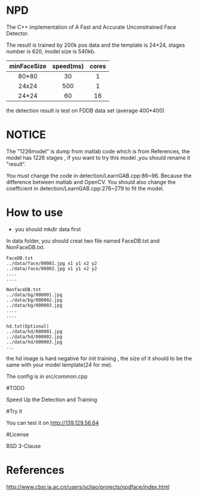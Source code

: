 # NPD

The C++ implementation of A Fast and Accurate Unconstrained Face Detector. 

The result is trained by 200k pos data and the template is 24*24, stages number is 620, model size is 540kb.

minFaceSize    |  speed(ms)  | cores 
:-----: | :----:    | :----:
80*80 |    30     | 1    
24x24 |    500    | 1
24*24 |   60     | 16

the detection result is test on FDDB data set (average 400*400)

# NOTICE

  The "1226model" is dump from matlab code which is from References, the model has 1226 stages , if you want to try this model ,you should rename it "result".

  You must change the code in detection/LearnGAB.cpp:86~96. Because the difference between matlab and OpenCV. You should also change the coefficient in detection/LearnGAB.cpp:276~279 to fit the model.

# How to use
- you should mkdir data first

In data folder, you should creat two file named FaceDB.txt and NonFaceDB.txt.

```
FaceDB.txt
../data/face/00001.jpg x1 y1 x2 y2
../data/face/00002.jpg x1 y1 x2 y2
....
....
```

```
NonfaceDB.txt
../data/bg/000001.jpg
../data/bg/000002.jpg
../data/bg/000003.jpg
....
....
```

```
hd.txt(Optional)
../data/hd/000001.jpg
../data/hd/000002.jpg
../data/hd/000003.jpg
...
```

the hd image is hard negative for init training , the size of it should to be the same with your model template(24 for me).

The config is in src/common.cpp 

#TODO

Speed Up the Detection and Training

#Try it

You can test it on http://139.129.56.64 

#License

BSD 3-Clause

# References

http://www.cbsr.ia.ac.cn/users/scliao/projects/npdface/index.html
